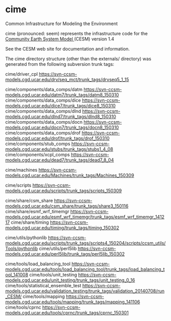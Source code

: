 # cime
Common Infrastructure for Modeling the Environment

cime (pronounced: seem) represents the infrastructure code for the 
<a href="http://www2.cesm.ucar.edu">Community Earth System Model </a>
     (CESM) version 1.4

See the CESM web site for documentation and information.

The cime directory structure (other than the externals/ directory)
was generated from the following subversion trunk tags:

cime/driver_cpl		  	        https://svn-ccsm-models.cgd.ucar.edu/drv/seq_mct/trunk_tags/drvseq5_1_15

cime/components/data_comps/datm	        https://svn-ccsm-models.cgd.ucar.edu/datm7/trunk_tags/datm8_150310
cime/components/data_comps/dice	        https://svn-ccsm-models.cgd.ucar.edu/dice7/trunk_tags/dice8_150310
cime/components/data_comps/dlnd	        https://svn-ccsm-models.cgd.ucar.edu/dlnd7/trunk_tags/dlnd8_150310
cime/components/data_comps/docn       	https://svn-ccsm-models.cgd.ucar.edu/docn7/trunk_tags/docn8_150310
cime/components/data_comps/drof  	https://svn-ccsm-models.cgd.ucar.edu/drof/trunk_tags/drof_150310
cime/components/stub_comps		https://svn-ccsm-models.cgd.ucar.edu/stubs/trunk_tags/stubs1_4_08
cime/components/xcpl_comps		https://svn-ccsm-models.cgd.ucar.edu/dead7/trunk_tags/dead7_8_04

cime/machines				https://svn-ccsm-models.cgd.ucar.edu/Machines/trunk_tags/Machines_150309

cime/scripts                            https://svn-ccsm-models.cgd.ucar.edu/scripts/trunk_tags/scripts_150309

cime/share/csm_share	  	        https://svn-ccsm-models.cgd.ucar.edu/csm_share/trunk_tags/share3_150116
cime/share/esmf_wrf_timemgr	        https://svn-ccsm-models.cgd.ucar.edu/esmf_wrf_timemgr/trunk_tags/esmf_wrf_timemgr_141217
cime/share/timing                       https://svn-ccsm-models.cgd.ucar.edu/timing/trunk_tags/timing_150302

cime/utils/pythonlib                    https://svn-ccsm-models.cgd.ucar.edu/scripts/trunk_tags/scripts4_150204/scripts/ccsm_utils/Tools/pythonlib
cime/utils/perl5lib	                https://svn-ccsm-models.cgd.ucar.edu/perl5lib/trunk_tags/perl5lib_150302

cime/tools/load_balancing_tool		https://svn-ccsm-models.cgd.ucar.edu/tools/load_balancing_tool/trunk_tags/load_balancing_tool_141008
cime/tools/unit_testing                 https://svn-ccsm-models.cgd.ucar.edu/unit_testing/trunk_tags/unit_testing_0_16
cime/tools/statistical_ensemble_test    https://svn-ccsm-models.cgd.ucar.edu/validation_testing/trunk_tags/validation_20140708/run_CESM/
cime/tools/mapping                      https://svn-ccsm-models.cgd.ucar.edu/tools/mapping/trunk_tags/mapping_141106
cime/tools/cprnc                        https://svn-ccsm-models.cgd.ucar.edu/tools/cprnc/trunk_tags/cprnc_150301



